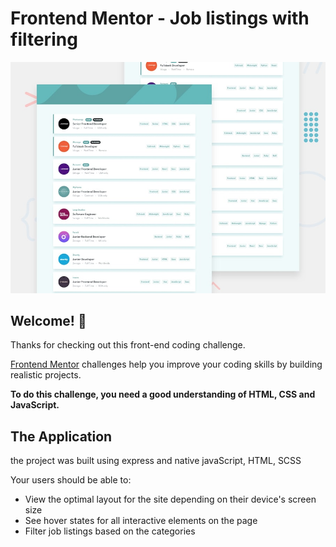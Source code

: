 # Frontend Mentor - Job listings with filtering

![Design preview for the Job listings with filtering coding challenge](./design/desktop-preview.jpg)

## Welcome! 👋

Thanks for checking out this front-end coding challenge.

[Frontend Mentor](https://www.frontendmentor.io) challenges help you improve your coding skills by building realistic projects.

**To do this challenge, you need a good understanding of HTML, CSS and JavaScript.**

## The Application
the project was built using express and native javaScript, HTML, SCSS

Your users should be able to:

- View the optimal layout for the site depending on their device's screen size
- See hover states for all interactive elements on the page
- Filter job listings based on the categories
